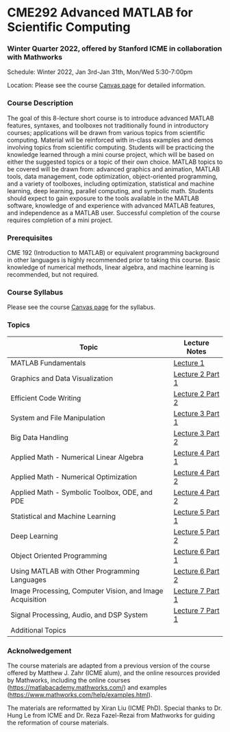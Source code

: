 # CME292 Advanced MATLAB for Scientific Computing
### Winter Quarter 2022, offered by Stanford ICME in collaboration with Mathworks
Schedule: Winter 2022, Jan 3rd-Jan 31th, Mon/Wed 5:30-7:00pm 

Location: Please see the course [Canvas page](https://canvas.stanford.edu/courses/150589) for detailed information.


### Course Description

The goal of this 8-lecture short course is to introduce advanced MATLAB features, syntaxes, and toolboxes not traditionally found in introductory courses; applications will be drawn from various topics from scientific computing. Material will be reinforced with in-class examples and demos involving topics from scientific computing. Students will be practicing the knowledge learned through a mini course project, which will be based on either the suggested topics or a topic of their own choice. MATLAB topics to be covered will be drawn from: advanced graphics and animation, MATLAB tools, data management, code optimization, object-oriented programming, and a variety of toolboxes, including optimization, statistical and machine learning, deep learning, parallel computing, and symbolic math. Students should expect to gain exposure to the tools available in the MATLAB software, knowledge of and experience with advanced MATLAB features, and independence as a MATLAB user. Successful completion of the course requires completion of a mini project.

### Prerequisites

CME 192 (Introduction to MATLAB) or equivalent programming background in other languages is highly recommended prior to taking this course. 
Basic knowledge of numerical methods, linear algebra, and machine learning is recommended, but not required.

### Course Syllabus
Please see the course [Canvas page](https://canvas.stanford.edu/courses/150589) for the syllabus.

### Topics
| Topic | Lecture Notes |
| --- | --- |
| MATLAB Fundamentals | [Lecture 1](https://htmlpreview.github.io/?https://github.com/xr-cc/CME292_WI22/blob/7a330373374cd5a3a9228ef20a61cfcc6adb408a/CME292_lecture_notes/lec1/lec1.html) |
| Graphics and Data Visualization | [Lecture 2 Part 1](https://htmlpreview.github.io/?https://github.com/xr-cc/CME292_WI22/blob/ca281b4680b2731bf48d29baa402b930c4ca5c1a/CME292_lecture_notes/lec2/lec2_part1.html) |
| Efficient Code Writing | [Lecture 2 Part 2](https://htmlpreview.github.io/?https://github.com/xr-cc/CME292_WI22/blob/ca281b4680b2731bf48d29baa402b930c4ca5c1a/CME292_lecture_notes/lec2/lec2_part2.html) |
| System and File Manipulation | [Lecture 3 Part 1](https://htmlpreview.github.io/?https://github.com/xr-cc/CME292_WI22/blob/ca281b4680b2731bf48d29baa402b930c4ca5c1a/CME292_lecture_notes/lec3/lec3_part1.html) |
| Big Data Handling | [Lecture 3 Part 2](https://htmlpreview.github.io/?https://github.com/xr-cc/CME292_WI22/blob/ca281b4680b2731bf48d29baa402b930c4ca5c1a/CME292_lecture_notes/lec3/lec3_part2.html) |
| Applied Math - Numerical Linear Algebra | [Lecture 4 Part 1](https://htmlpreview.github.io/?https://github.com/xr-cc/CME292_WI22/blob/5fbc9325a6eb6e277f593124bee3834ffea1ff00/CME292_lecture_notes/lec4/lec4_part1.html) |
|  Applied Math - Numerical Optimization  | [Lecture 4 Part 2](https://htmlpreview.github.io/?https://github.com/xr-cc/CME292_WI22/blob/5fbc9325a6eb6e277f593124bee3834ffea1ff00/CME292_lecture_notes/lec4/lec4_part2.html) |
|  Applied Math - Symbolic Toolbox, ODE, and PDE  | [Lecture 4 Part 2](https://htmlpreview.github.io/?https://github.com/xr-cc/CME292_WI22/blob/5fbc9325a6eb6e277f593124bee3834ffea1ff00/CME292_lecture_notes/lec4/lec4_part2.html) |
| Statistical and Machine Learning | [Lecture 5 Part 1](https://htmlpreview.github.io/?https://github.com/xr-cc/CME292_WI22/blob/3e9f2b41e47c936ff23519acb24d42a182812c0a/CME292_lecture_notes/lec5/lec5_part1.html) |
| Deep Learning | [Lecture 5 Part 2](https://htmlpreview.github.io/?https://github.com/xr-cc/CME292_WI22/blob/3e9f2b41e47c936ff23519acb24d42a182812c0a/CME292_lecture_notes/lec5/lec5_part2.html) |
| Object Oriented Programming | [Lecture 6 Part 1](https://htmlpreview.github.io/?https://github.com/xr-cc/CME292_WI22/blob/adafbf6958594032b20a670dd5c653759a5634e2/CME292_lecture_notes/lec6/lec6_part1.html) |
| Using MATLAB with Other Programming Languages | [Lecture 6 Part 2](https://htmlpreview.github.io/?https://github.com/xr-cc/CME292_WI22/blob/adafbf6958594032b20a670dd5c653759a5634e2/CME292_lecture_notes/lec6/lec6_part2.html)  |
| Image Processing, Computer Vision, and Image Acquisition | [Lecture 7 Part 1](https://htmlpreview.github.io/?https://github.com/xr-cc/CME292_WI22/blob/adafbf6958594032b20a670dd5c653759a5634e2/CME292_lecture_notes/lec7/lec7_part1.html) |
| Signal Processing, Audio, and DSP System | [Lecture 7 Part 1](https://htmlpreview.github.io/?https://github.com/xr-cc/CME292_WI22/blob/adafbf6958594032b20a670dd5c653759a5634e2/CME292_lecture_notes/lec7/lec7_part2.html) |
| Additional Topics |  |

### Acknolwedgement

The course materials are adapted from a previous version of the course offered by Matthew J. Zahr (ICME alum), and the online resources provided by Mathworks, including the online courses (https://matlabacademy.mathworks.com/) and examples (https://www.mathworks.com/help/examples.html). 

The materials are reformatted by Xiran Liu (ICME PhD). Special thanks to Dr. Hung Le from ICME and Dr. Reza Fazel-Rezai from Mathworks for guiding the reformation of course materials. 
